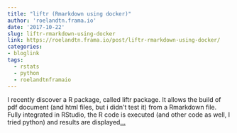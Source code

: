 ```yaml
---
title: "liftr (Rmarkdown using docker)"
author: 'roelandtn.frama.io'
date: '2017-10-22'
slug: liftr-rmarkdown-using-docker
link: https://roelandtn.frama.io/post/liftr-rmarkdown-using-docker/
categories:
- bloglink
tags:
  - rstats
  - python
  - roelandtnframaio
---
```


I recently discover a R package, called liftr package. It allows the build of pdf document (and html files, but i didn't test it) from a Rmarkdown file. Fully integrated in RStudio, the R code is executed (and other code as well, I tried python) and results are displayed[... <i class="fas fa-external-link-alt"></i>](https://roelandtn.frama.io/post/liftr-rmarkdown-using-docker/)

